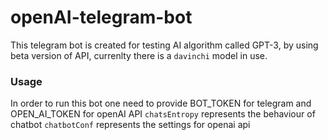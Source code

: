 # openAI-telegram-bot

This telegram bot is created for testing AI algorithm called GPT-3, by using beta version of API, currenlty there is a `davinchi` model in use.

### Usage
In order to run this bot one need to provide 
BOT_TOKEN for telegram
and 
OPEN_AI_TOKEN for openAI API
`chatsEntropy` represents the behaviour of chatbot
`chatbotConf` represents the settings for openai api

